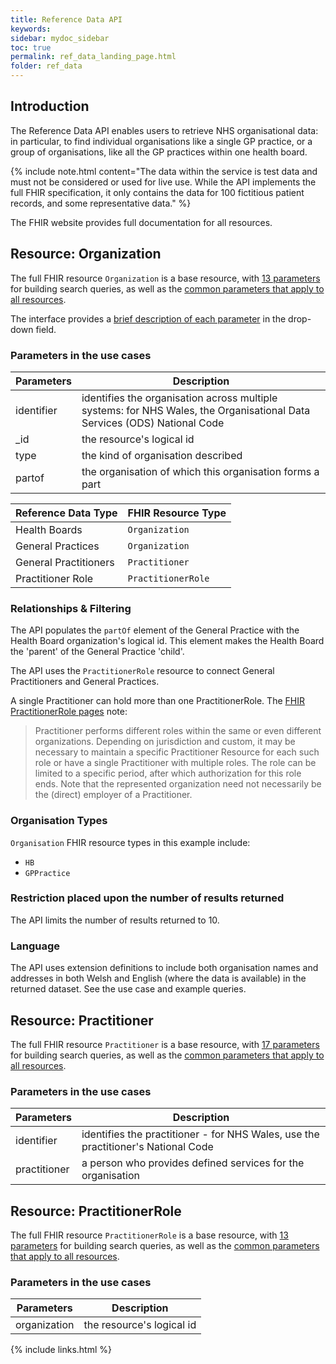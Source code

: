 ```yaml
---
title: Reference Data API
keywords: 
sidebar: mydoc_sidebar
toc: true
permalink: ref_data_landing_page.html
folder: ref_data
---
```


## Introduction 

The Reference Data API enables users to retrieve NHS organisational data: in particular, to find individual organisations like a single GP practice, or a group of organisations, like all the GP practices within one health board.

{% include note.html content="The data within the service is test data and must not be considered or used for live use. While the API implements the full FHIR specification, it only contains the data for 100 fictitious patient records, and some representative data." %}

The FHIR website provides full documentation for all resources.

## Resource: Organization

The full FHIR resource `Organization` is a base resource, with [13  parameters](https://www.hl7.org/fhir/STU3/organization.html) for building search queries, as well as the [common parameters that apply to all resources](https://www.hl7.org/fhir/STU3/search.html#all).

The interface provides a [brief description of each parameter](https://dhew.wales.nhs.uk/hapi-fhir-jpaserver-example/resource?serverId=home&pretty=true&resource=Organization) in the drop-down field.

### Parameters in the use cases

|Parameters | Description |
|-------|--------|
|identifier | identifies the organisation across multiple systems: for NHS Wales, the Organisational Data Services (ODS) National Code | 
|_id | the resource's logical id |
|type | the kind of organisation described |
|partof | the organisation of which this organisation forms a part |

| Reference Data Type | FHIR Resource Type | 
|-------|--------|
| Health Boards | `Organization` |
| General Practices | `Organization` |
| General Practitioners | `Practitioner` |
| Practitioner Role | `PractitionerRole` |

###	Relationships & Filtering

The API populates the `partOf` element of the General Practice with the Health Board organization's logical id. This element makes the Health Board the 'parent' of the  General Practice 'child'. 

The API uses the `PractitionerRole` resource to connect General Practitioners and General Practices. 

A single Practitioner can hold more than one PractitionerRole.  The [FHIR PractitionerRole pages](https://www.hl7.org/fhir/STU3/practitionerrole.html#bnc) note:

> Practitioner performs different roles within the same or even different organizations. Depending on jurisdiction and custom, it may be necessary to maintain a specific Practitioner Resource for each such role or have a single Practitioner with multiple roles. The role can be limited to a specific period, after which authorization for this role ends. Note that the represented organization need not necessarily be the (direct) employer of a Practitioner.  

### Organisation Types
`Organisation` FHIR resource types in this example include:
 * `HB`
 * `GPPractice`
 
###	Restriction placed upon the number of results returned

The API limits the number of results returned to 10.

### Language
The API uses extension definitions to include both organisation names and addresses in both Welsh and English (where the data is available) in the returned dataset. See the use case and example queries.


## Resource: Practitioner

The full FHIR resource `Practitioner` is a base resource, with [17 parameters](https://www.hl7.org/fhir/STU3/practitioner.html) for building search queries, as well as the [common parameters that apply to all resources](https://www.hl7.org/fhir/STU3/search.html#all).

### Parameters in the use cases

|Parameters | Description |
|-------|--------|
|identifier | identifies the practitioner - for NHS Wales, use the practitioner's National Code |
|practitioner | a person who provides defined services for the organisation |



## Resource: PractitionerRole

The full FHIR resource `PractitionerRole` is a base resource, with [13 parameters](https://www.hl7.org/fhir/STU3/practitionerrole.html) for building search queries, as well as the [common parameters that apply to all resources](https://www.hl7.org/fhir/STU3/search.html#all).

### Parameters in the use cases

|Parameters | Description |
|-------|--------|
|organization | the resource's logical id |






{% include links.html %}